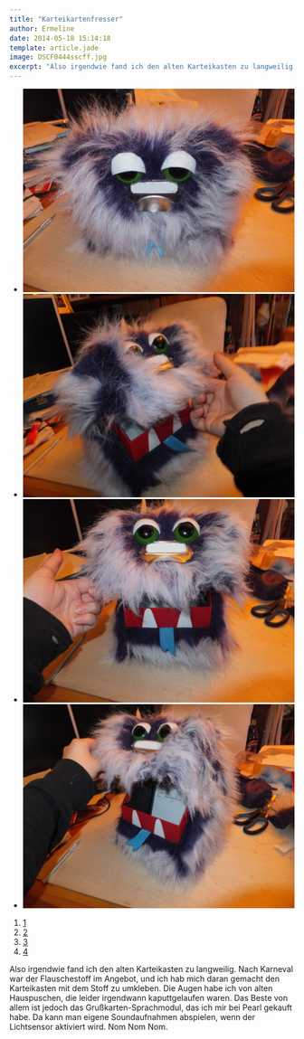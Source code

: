 ```yaml
---
title: "Karteikartenfresser"
author: Ermeline
date: 2014-05-18 15:14:18
template: article.jade
image: DSCF0444sscff.jpg
excerpt: "Also irgendwie fand ich den alten Karteikasten zu langweilig."
---
```


-   ![DSCF0444sscff](DSCF0444sscff.jpg)
-   ![DSCF044ss8](DSCF044ss8.jpg)
-   ![DSCF044ss5](DSCF044ss5.jpg)
-   ![DSCF0447cff](DSCF0447cff.jpg)

1.  [1](#)
2.  [2](#)
3.  [3](#)
4.  [4](#)

Also irgendwie fand ich den alten Karteikasten zu langweilig. Nach
Karneval war der Flauschestoff im Angebot, und ich hab mich daran
gemacht den Karteikasten mit dem Stoff zu umkleben. Die Augen habe ich
von alten Hauspuschen, die leider irgendwann kaputtgelaufen waren. Das
Beste von allem ist jedoch das Grußkarten-Sprachmodul, das ich mir bei
Pearl gekauft habe. Da kann man eigene Soundaufnahmen abspielen, wenn
der Lichtsensor aktiviert wird. Nom Nom Nom.  
